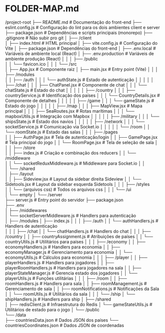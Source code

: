 # FOLDER-MAP.md

  /project-root
  ├── README.md                                  # Documentação do front-end
  ├── eslint.config.js                           # Configuração do lint para os dois ambientes client e server
  ├── package.json                               # Dependências e scripts principais (monorepo)
  ├── .gitignore                                 # Não subir pro git
  │
  ├── /client                                    
  │   ├── index.html                             # HTML principal
  │   ├── vite.config.js                         # Configuração do Vite
  │   ├── package.json                           # Dependências do front-end
  │   ├── .env.local                             # Variáveis de ambiente local (React)
  │   ├── .env.production                        # Variáveis de ambiente produção (React)
  │   │
  │   ├── /public                                
  │   │   └── favicon.ico
  │   │
  │   └── /src                                   
  │       ├── App.jsx                            # Componente raiz
  │       ├── main.jsx                           # Entry point (Vite)
  │       │
  │       ├── /modules                          
  │       │   ├── /auth
  │       │   │   └── authState.js               # Estado de autenticação
  │       │   │
  │       │   ├── /chat
  │       │   │   ├── ChatPanel.jsx              # Componente de chat
  │       │   │   └── chatState.js               # Estado do chat
  │       │   │
  │       │   ├── /country
  │       │   │   ├── countryService.js          # Identificação dos países
  │       │   │   └── CountryDetails.jsx         # Componente de detalhes
  │       │   │
  │       │   ├── /game
  │       │   │   └── gameState.js               # Estado do jogo
  │       │   │
  │       │   ├── /map
  │       │   │   ├── MapView.jsx                # Mapa principal
  │       │   │   ├── SeaRoutes.jsx              # Rotas marítimas
  │       │   │   └── mapboxUtils.js             # Integração com Mapbox
  │       │   │
  │       │   ├── /military
  │       │   │   └── shipsState.js              # Estado dos navios
  │       │   │
  │       │   ├── /network
  │       │   │   └── socketService.js           # Comunicação via Socket.io
  │       │   │
  │       │   └── /room
  │       │       └── roomState.js               # Estado das salas
  │       │ 
  │       ├── /pages                            
  │       │   ├── AuthPage.jsx                   # Tela de autenticação/login
  │       │   ├── GamePage.jsx                   # Tela principal do jogo
  │       │   └── RoomPage.jsx                   # Tela de seleção de sala
  │       │ 
  │       ├── /store                            
  │       │   ├── index.js                       # Criação e combinação dos reducers
  │       │   └── /middleware                    
  │       │       └── socketReduxMiddleware.js   # Middleware para Socket.io
  │       │   
  │       └── /shared                           
  │           ├── /layout                        
  │           │   ├── Sideview.jsx               # Layout da sidebar direita Sideview
  │           │   └── Sidetools.jsx              # Layout da sidebar esquerda Sidetools
  │           │
  │           ├── /styles                        
  │           │   └── (arquivos css)             # Todos os arquivos css
  │           │
  │           └── /ui                            
  │               └── empty
  │
  └── /server                                   
      ├── server.js                              # Entry point do servidor
      ├── package.json                               
      ├── .env         
      │
      ├── /middlewares       
      │   └── socketServerMiddleware.js          # Handlers para autenticação  
      │
      ├── /modules
      │   ├── index.js
      │   │
      │   ├── /auth
      │   │   └── authHandlers.js                # Handlers de autenticação        
      │   │
      │   ├── /chat
      │   │   └── chatHandlers.js                # Handlers do chat
      │   │
      │   ├── /country
      │   │   ├── countryAssignment.js           # Atribuições de países
      │   │   └── countryUtils.js                # Utilitários para países
      │   │
      │   ├── /economy
      │   │   ├── economyHandlers.js             # Handlers para economia
      │   │   ├── economyManager.js              # Gerenciamento para economia
      │   │   └── economyUtils.js                # Cálculos para economia
      │   │
      │   ├── /player
      │   │   ├── playerHandlers.js              # Handlers para jogadores
      │   │   ├── playerRoomHandlers.js          # Handlers para jogadores na sala
      │   │   ├── playerStateManager.js          # Gerencia estado dos jogadores
      │   │   └── playerUtils.js                 # Funções utilitárias 
      │   │
      │   ├── /room
      │   │   ├── roomHandlers.js                # Handlers para sala
      │   │   ├── roomManagement.js              # Gerenciamento de sala
      │   │   ├── roomNotifications.js           # Notificações da Sala
      │   │   └── roomUtils.js                   # Utilitários da sala
      │   │
      │   └── /ship
      │       └── shipHandlers.js                # Handlers para ship
      │
      ├── /shared                                
      │   ├── redisClient.js                     # Infraestrutura do Redis
      │   └── gameStateUtils.js                  # Utilitários de estado para o jogo
      │
      └── /public                               
          └── /data                              
              ├── countriesData.json             # Dados JSON dos países
              └── countriesCoordinates.json      # Dados JSON de coordenadas
